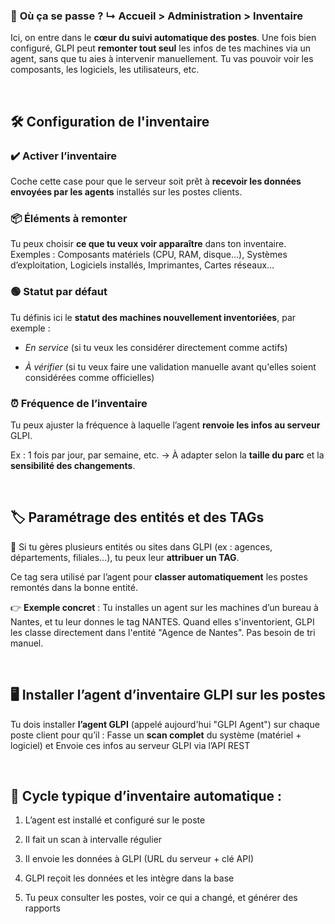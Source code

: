 ### 🏁 **Où ça se passe ?** ↳ **Accueil \> Administration \> Inventaire**

Ici, on entre dans le **cœur du suivi automatique des postes**. Une fois bien configuré, GLPI peut **remonter tout seul** les infos de tes machines via un agent, sans que tu aies à intervenir manuellement. Tu vas pouvoir voir les composants, les logiciels, les utilisateurs, etc.

 

## 🛠️ **Configuration de l'inventaire**

### ✔️ **Activer l’inventaire**

Coche cette case pour que le serveur soit prêt à **recevoir les données envoyées par les agents** installés sur les postes clients.

### 📦 **Éléments à remonter**

Tu peux choisir **ce que tu veux voir apparaître** dans ton inventaire. Exemples : Composants matériels (CPU, RAM, disque…), Systèmes d’exploitation, Logiciels installés, Imprimantes, Cartes réseaux…

### 🟢 **Statut par défaut**

Tu définis ici le **statut des machines nouvellement inventoriées**, par exemple :

- *En service* (si tu veux les considérer directement comme actifs)

- *À vérifier* (si tu veux faire une validation manuelle avant qu'elles soient considérées comme officielles)

### ⏰ **Fréquence de l’inventaire**

Tu peux ajuster la fréquence à laquelle l’agent **renvoie les infos au serveur** GLPI.

Ex : 1 fois par jour, par semaine, etc. → À adapter selon la **taille du parc** et la **sensibilité des changements**.

 

## 🏷️ **Paramétrage des entités et des TAGs**

🎯 Si tu gères plusieurs entités ou sites dans GLPI (ex : agences, départements, filiales…), tu peux leur **attribuer un TAG**.

Ce tag sera utilisé par l’agent pour **classer automatiquement** les postes remontés dans la bonne entité.

👉 **Exemple concret** : Tu installes un agent sur les machines d’un bureau à Nantes, et tu leur donnes le tag NANTES. Quand elles s'inventorient, GLPI les classe directement dans l'entité "Agence de Nantes". Pas besoin de tri manuel.

 

## 🖥️ **Installer l’agent d’inventaire GLPI sur les postes**

Tu dois installer **l’agent GLPI** (appelé aujourd'hui "GLPI Agent") sur chaque poste client pour qu’il : Fasse un **scan complet** du système (matériel + logiciel) et Envoie ces infos au serveur GLPI via l’API REST

 

## 🔁 **Cycle typique d’inventaire automatique :**

1.  L’agent est installé et configuré sur le poste

2.  Il fait un scan à intervalle régulier

3.  Il envoie les données à GLPI (URL du serveur + clé API)

4.  GLPI reçoit les données et les intègre dans la base

5.  Tu peux consulter les postes, voir ce qui a changé, et générer des rapports


